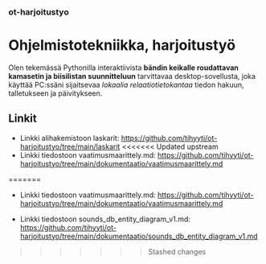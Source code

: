 ### ot-harjoitustyo

# Ohjelmistotekniikka, harjoitustyö

Olen tekemässä Pythonilla interaktiivista **bändin keikalle roudattavan kamasetin ja biisilistan suunnitteluun** tarvittavaa
desktop-sovellusta, joka käyttää PC:ssäni sijaitsevaa *lokaalia relaatiotietokantaa* tiedon hakuun, talletukseen ja päivitykseen.

## Linkit

- Linkki alihakemistoon laskarit:
  <https://github.com/tihyyti/ot-harjoitustyo/tree/main/laskarit>
<<<<<<< Updated upstream
- Linkki tiedostoon vaatimusmaarittely.md:
  <https://github.com/tihyyti/ot-harjoitustyo/tree/main/dokumentaatio/vaatimusmaarittely.md>

=======

- Linkki tiedostoon vaatimusmaarittely.md:
  <https://github.com/tihyyti/ot-harjoitustyo/tree/main/dokumentaatio/vaatimusmaarittely.md>

- Linkki tiedostoon sounds_db_entity_diagram_v1.md:
  <https://github.com/tihyyti/ot-harjoitustyo/tree/main/dokumentaatio/sounds_db_entity_diagram_v1.md>


>>>>>>> Stashed changes
